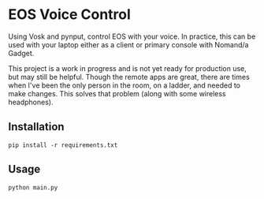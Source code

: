 # EOS Voice Control

Using Vosk and pynput, control EOS with your voice. In practice, this can be used with your laptop either as a client or primary console with Nomand/a Gadget.

This project is a work in progress and is not yet ready for production use, but may still be helpful. Though the remote apps are great, there are times when I've been the only person in the room, on a ladder, and needed to make changes. This solves that problem (along with some wireless headphones).



## Installation

```
pip install -r requirements.txt
```

## Usage

```
python main.py
```



